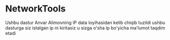 # NetworkTools
Ushbu dastur Anvar Alimovning IP data loyihasidan kelib chiqib tuzildi
ushbu dasturga siz istalgan ip ni kiritasiz u sizga o'sha ip bo'yicha
ma'lumot taqdim etadi
